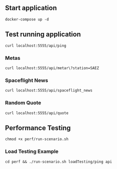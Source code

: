 ## Start application
```docker-compose up -d```

## Test running application
```curl localhost:5555/api/ping```

### Metas
```curl localhost:5555/api/metar\?station=SAEZ```

### Spaceflight News
```curl localhost:5555/api/spaceflight_news```

### Random Quote
```curl localhost:5555/api/quote```

## Performance Testing
```chmod +x perf/run-scenario.sh```

### Load Testing Example
```cd perf && ./run-scenario.sh loadTesting/ping api```